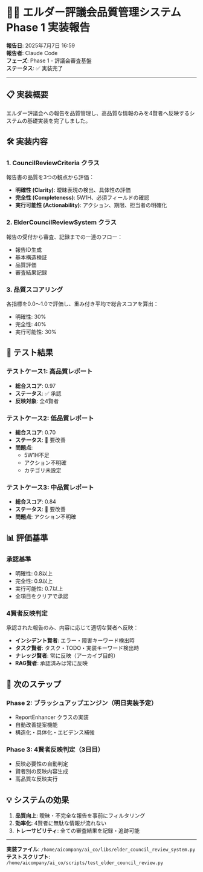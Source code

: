 # 🧙‍♂️ エルダー評議会品質管理システム Phase 1 実装報告

**報告日**: 2025年7月7日 16:59  
**報告者**: Claude Code  
**フェーズ**: Phase 1 - 評議会審査基盤  
**ステータス**: ✅ 実装完了

---

## 📋 実装概要

エルダー評議会への報告を品質管理し、高品質な情報のみを4賢者へ反映するシステムの基礎実装を完了しました。

## 🛠️ 実装内容

### 1. **CouncilReviewCriteria クラス**
報告書の品質を3つの観点から評価：
- **明確性 (Clarity)**: 曖昧表現の検出、具体性の評価
- **完全性 (Completeness)**: 5W1H、必須フィールドの確認
- **実行可能性 (Actionability)**: アクション、期限、担当者の明確化

### 2. **ElderCouncilReviewSystem クラス**
報告の受付から審査、記録までの一連のフロー：
- 報告ID生成
- 基本構造検証
- 品質評価
- 審査結果記録

### 3. **品質スコアリング**
各指標を0.0〜1.0で評価し、重み付き平均で総合スコアを算出：
- 明確性: 30%
- 完全性: 40%
- 実行可能性: 30%

## 🧪 テスト結果

### テストケース1: 高品質レポート
- **総合スコア**: 0.97
- **ステータス**: ✅ 承認
- **反映対象**: 全4賢者

### テストケース2: 低品質レポート
- **総合スコア**: 0.70
- **ステータス**: 🔧 要改善
- **問題点**: 
  - 5W1H不足
  - アクション不明確
  - カテゴリ未設定

### テストケース3: 中品質レポート
- **総合スコア**: 0.84
- **ステータス**: 🔧 要改善
- **問題点**: アクション不明確

## 📊 評価基準

### 承認基準
- 明確性: 0.8以上
- 完全性: 0.9以上
- 実行可能性: 0.7以上
- 全項目をクリアで承認

### 4賢者反映判定
承認された報告のみ、内容に応じて適切な賢者へ反映：
- **インシデント賢者**: エラー・障害キーワード検出時
- **タスク賢者**: タスク・TODO・実装キーワード検出時
- **ナレッジ賢者**: 常に反映（アーカイブ目的）
- **RAG賢者**: 承認済みは常に反映

## 🚀 次のステップ

### Phase 2: ブラッシュアップエンジン（明日実装予定）
- ReportEnhancer クラスの実装
- 自動改善提案機能
- 構造化・具体化・エビデンス補強

### Phase 3: 4賢者反映判定（3日目）
- 反映必要性の自動判定
- 賢者別の反映内容生成
- 高品質な反映実行

## 💡 システムの効果

1. **品質向上**: 曖昧・不完全な報告を事前にフィルタリング
2. **効率化**: 4賢者に無駄な情報が流れない
3. **トレーサビリティ**: 全ての審査結果を記録・追跡可能

---

**実装ファイル**: `/home/aicompany/ai_co/libs/elder_council_review_system.py`  
**テストスクリプト**: `/home/aicompany/ai_co/scripts/test_elder_council_review.py`